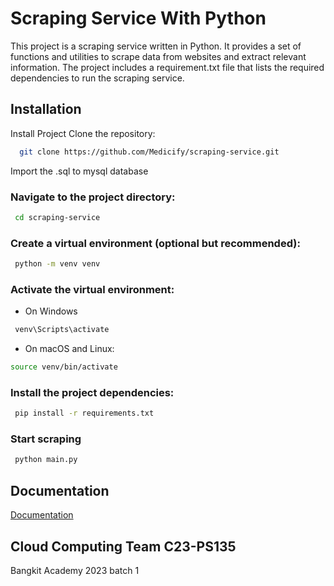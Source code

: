 # Scraping Service With Python

This project is a scraping service written in Python. It provides a set of functions and utilities to scrape data from websites and extract relevant information. The project includes a requirement.txt file that lists the required dependencies to run the scraping service.

## Installation

Install Project
Clone the repository:

```bash
  git clone https://github.com/Medicify/scraping-service.git
```

Import the .sql to mysql database

### Navigate to the project directory:

```bash
 cd scraping-service
```

### Create a virtual environment (optional but recommended):

```bash
 python -m venv venv
```

### Activate the virtual environment:

- On Windows

```bash
 venv\Scripts\activate

```

- On macOS and Linux:

```bash
source venv/bin/activate

```

### Install the project dependencies:

```bash
 pip install -r requirements.txt

```

### Start scraping

```bash
 python main.py

```

## Documentation

[Documentation](https://www.python.org/doc/)

## Cloud Computing Team C23-PS135

Bangkit Academy 2023 batch 1
